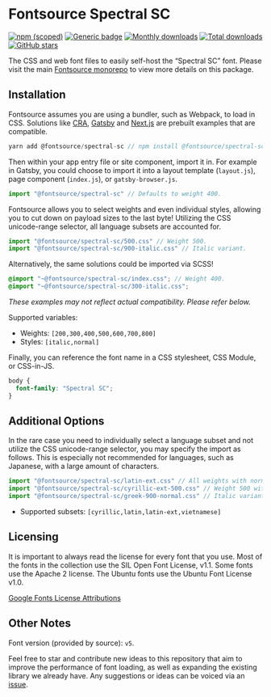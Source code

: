 # Fontsource Spectral SC

[![npm (scoped)](https://img.shields.io/npm/v/@fontsource/spectral-sc?color=brightgreen)](https://www.npmjs.com/package/@fontsource/spectral-sc) [![Generic badge](https://img.shields.io/badge/fontsource-passing-brightgreen)](https://github.com/fontsource/fontsource) [![Monthly downloads](https://badgen.net/npm/dm/@fontsource/spectral-sc)](https://github.com/fontsource/fontsource) [![Total downloads](https://badgen.net/npm/dt/@fontsource/spectral-sc)](https://github.com/fontsource/fontsource) [![GitHub stars](https://img.shields.io/github/stars/fontsource/fontsource.svg?style=social&label=Star)](https://github.com/fontsource/fontsource/stargazers)

The CSS and web font files to easily self-host the “Spectral SC” font. Please visit the main [Fontsource monorepo](https://github.com/fontsource/fontsource) to view more details on this package.

## Installation

Fontsource assumes you are using a bundler, such as Webpack, to load in CSS. Solutions like [CRA](https://create-react-app.dev/), [Gatsby](https://www.gatsbyjs.org/) and [Next.js](https://nextjs.org/) are prebuilt examples that are compatible.

```javascript
yarn add @fontsource/spectral-sc // npm install @fontsource/spectral-sc
```

Then within your app entry file or site component, import it in. For example in Gatsby, you could choose to import it into a layout template (`layout.js`), page component (`index.js`), or `gatsby-browser.js`.

```javascript
import "@fontsource/spectral-sc" // Defaults to weight 400.
```

Fontsource allows you to select weights and even individual styles, allowing you to cut down on payload sizes to the last byte! Utilizing the CSS unicode-range selector, all language subsets are accounted for.

```javascript
import "@fontsource/spectral-sc/500.css" // Weight 500.
import "@fontsource/spectral-sc/900-italic.css" // Italic variant.
```

Alternatively, the same solutions could be imported via SCSS!

```scss
@import "~@fontsource/spectral-sc/index.css"; // Weight 400.
@import "~@fontsource/spectral-sc/300-italic.css";
```

_These examples may not reflect actual compatibility. Please refer below._

Supported variables:

- Weights: `[200,300,400,500,600,700,800]`
- Styles: `[italic,normal]`

Finally, you can reference the font name in a CSS stylesheet, CSS Module, or CSS-in-JS.

```css
body {
  font-family: "Spectral SC";
}
```

## Additional Options

In the rare case you need to individually select a language subset and not utilize the CSS unicode-range selector, you may specify the import as follows. This is especially not recommended for languages, such as Japanese, with a large amount of characters.

```javascript
import "@fontsource/spectral-sc/latin-ext.css" // All weights with normal style included.
import "@fontsource/spectral-sc/cyrillic-ext-500.css" // Weight 500 with normal style.
import "@fontsource/spectral-sc/greek-900-normal.css" // Italic variant.
```

- Supported subsets: `[cyrillic,latin,latin-ext,vietnamese]`

## Licensing

It is important to always read the license for every font that you use.
Most of the fonts in the collection use the SIL Open Font License, v1.1. Some fonts use the Apache 2 license. The Ubuntu fonts use the Ubuntu Font License v1.0.

[Google Fonts License Attributions](https://fonts.google.com/attribution)

## Other Notes

Font version (provided by source): `v5`.

Feel free to star and contribute new ideas to this repository that aim to improve the performance of font loading, as well as expanding the existing library we already have. Any suggestions or ideas can be voiced via an [issue](https://github.com/fontsource/fontsource/issues).
